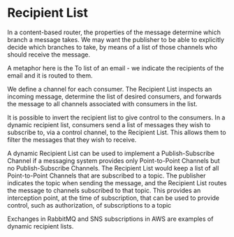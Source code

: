 # Recipient List #

In a content-based router, the properties of the message determine which branch a message takes. We may want the publisher to be able to explicitly decide which branches to take, by means of a list of those channels who should receive the message.

A metaphor here is the To list of an email - we indicate the recipients of the email and it is routed to them.

We define a channel for each consumer. The Recipient List inspects an incoming message, determine the list of desired consumers, and forwards the message to all channels associated with consumers in the list.

It is possible to invert the recipient list to give control to the consumers. In a dynamic recipient list, consumers send a list of messages they wish to subscribe to, via a control channel, to the Recipient List. This allows them to filter the messages that they wish to receive. 

A dynamic Recipient List can be used to implement a Publish-Subscribe Channel if a messaging system provides only Point-to-Point Channels but no Publish-Subscribe Channels. The Recipient List would keep a list of all Point-to-Point Channels that are subscribed to a topic. The publisher indicates the topic when sending the message, and the Recipient List routes the message to channels subscribed to that topic. This provides an interception point, at the time of subscription, that can be used to provide control, such as authorization, of subscriptions to a topic

Exchanges in RabbitMQ and SNS subscriptions in AWS are examples of dynamic recipient lists.

